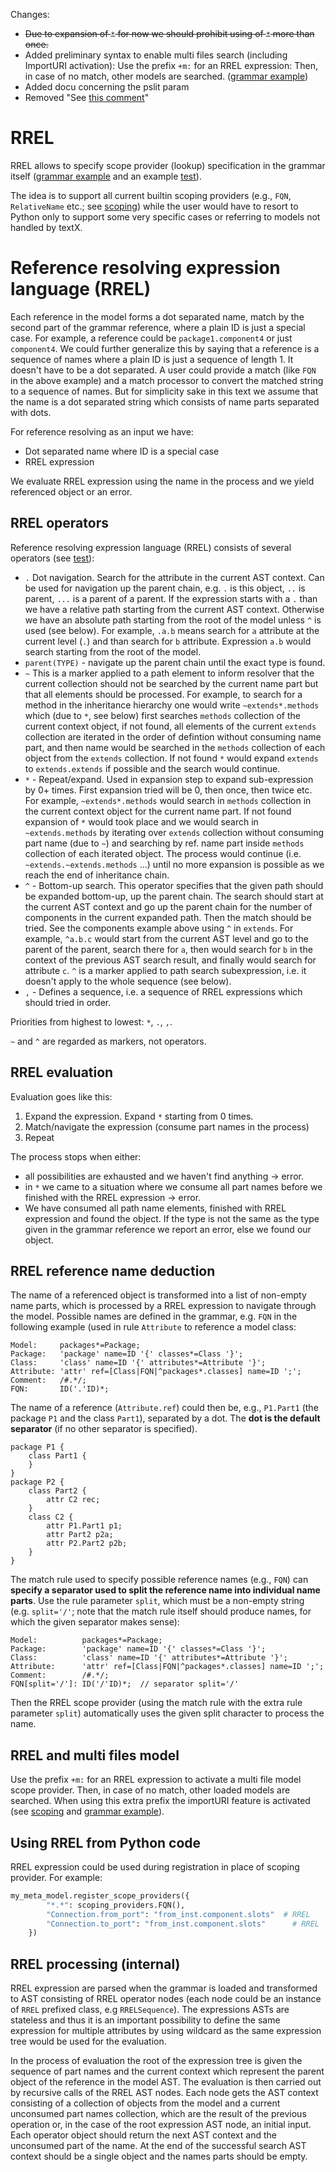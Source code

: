 Changes:
 * ~~Due to expansion of `*` for now we should prohibit using of `*` more than once.~~
 * Added preliminary syntax to enable multi files search  (including ImportURI activation): Use
   the prefix `+m:` for an RREL expression: Then, in case of no match, other models are searched.
   ([grammar example](https://github.com/textX/textX/blob/master/tests/functional/registration/projects/data_dsl/data_dsl/Data.tx))
 * Added docu concerning the pslit param
 * Removed "See [this comment](https://github.com/igordejanovic/textX/issues/111#issuecomment-441308211)"

# RREL
RREL allows to specify scope provider (lookup) specification in the
grammar itself ([grammar example](tests/functional/test_scoping/components_model1/ComponentsRrel.tx) and 
an example [test](https://github.com/textX/textX/blob/master/tests/functional/examples/test_hierarchical_data_structures_referencing_attributes.py)).

The idea is to support all current builtin scoping providers (e.g., `FQN`,
`RelativeName` etc.; see [scoping](scoping.md)) while the user would have to resort to Python only to
support some very specific cases or referring to models not handled by textX.

# Reference resolving expression language (RREL)

Each reference in the model forms a dot separated name, match by the second part
of the grammar reference, where a plain ID is just a special case. For example,
a reference could be `package1.component4` or just `component4`. We could further
generalize this by saying that a reference is a sequence of names where a plain
ID is just a sequence of length 1. It doesn't have to be a dot separated. A user
could provide a match (like `FQN` in the above example) and a match processor to
convert the matched string to a sequence of names. But for simplicity sake in
this text we assume that the name is a dot separated string which consists of
name parts separated with dots.


For reference resolving as an input we have:
- Dot separated name where ID is a special case
- RREL expression

We evaluate RREL expression using the name in the process and we yield referenced
object or an error.

## RREL operators

Reference resolving expression language (RREL) consists of several operators (see [test](tests/functional/test_scoping/test_rrel.py)):
- `.` Dot navigation. Search for the attribute in the current AST context. Can
  be used for navigation up the parent chain, e.g. `.` is this object, `..` is
  parent, `...` is a parent of a parent. If the expression starts with a `.`
  than we have a relative path starting from the current AST context. Otherwise
  we have an absolute path starting from the root of the model unless `^` is
  used (see below). For example, `.a.b` means search for `a` attribute at the
  current level (`.`) and than search for `b` attribute. Expression `a.b` would
  search starting from the root of the model.
- `parent(TYPE)` - navigate up the parent chain until the exact type is found.
- `~` This is a marker applied to a path element to inform resolver that the
  current collection should not be searched by the current name part but that
  all elements should be processed. For example, to search for a method in the
  inheritance hierarchy one would write `~extends*.methods` which (due to `*`,
  see below) first searches `methods` collection of the current context object,
  if not found, all elements of the current `extends` collection are iterated in
  the order of defintion without consuming name part, and then name would be
  searched in the `methods` collection of each object from the `extends`
  collection. If not found `*` would expand `extends` to `extends.extends` if
  possible and the search would continue.
- `*` - Repeat/expand. Used in expansion step to expand sub-expression by 0+
  times. First expansion tried will be 0, then once, then twice etc. For
  example, `~extends*.methods` would search in `methods` collection in the
  current context object for the current name part. If not found expansion of
  `*` would took place and we would search in `~extends.methods` by iterating
  over `extends` collection without consuming part name (due to `~`) and
  searching by ref. name part inside `methods` collection of each iterated
  object. The process would continue (i.e. `~extends.~extends.methods` ...)
  until no more expansion is possible as we reach the end of inheritance chain.
- `^` - Bottom-up search. This operator specifies that the given path should be
  expanded bottom-up, up the parent chain. The search should start at the
  current AST context and go up the parent chain for the number of components in
  the current expanded path. Then the match should be tried. See the components
  example above using `^` in `extends`. For example, `^a.b.c` would start from
  the current AST level and go to the parent of the parent, search there for
  `a`, then would search for `b` in the context of the previous AST search
  result, and finally would search for attribute `c`. `^` is a marker applied to
  path search subexpression, i.e. it doesn't apply to the whole sequence (see
  below).
- `,` - Defines a sequence, i.e. a sequence of RREL expressions which should
  tried in order.
  
Priorities from highest to lowest: `*`, `.`, `,`.

`~` and `^` are regarded as markers, not operators.

## RREL evaluation

Evaluation goes like this:
1. Expand the expression. Expand `*` starting from 0 times.
2. Match/navigate the expression (consume part names in the process)
3. Repeat

The process stops when either:
- all possibilities are exhausted and we haven't find anything -> error.
- in `*` we came to a situation where we consume all part names before we
  finished with the RREL expression -> error.
- We have consumed all path name elements, finished with RREL expression and
  found the object. If the type is not the same as the type given in the grammar
  reference we report an error, else we found our object.

## RREL reference name deduction

The name of a referenced object is transformed into a list of non-empty
name parts, which is processed by a RREL expression to navigate through the
model. Possible names are defined in the grammar, e.g. `FQN` in the
following example (used in rule `Attribute` to reference a model class:

    Model:     packages*=Package;
    Package:   'package' name=ID '{' classes*=Class '}';
    Class:     'class' name=ID '{' attributes*=Attribute '}';
    Attribute: 'attr' ref=[Class|FQN|^packages*.classes] name=ID ';';
    Comment:   /#.*/;
    FQN:       ID('.'ID)*;

The name of a reference (`Attribute.ref`) could then be,
e.g., `P1.Part1` (the package `P1` and the class `Part1`),
separated by a dot. The **dot is the default separator**
(if no other separator is specified).

    package P1 {
        class Part1 {
        }
    }
    package P2 {
        class Part2 {
            attr C2 rec;
        }
        class C2 {
            attr P1.Part1 p1;
            attr Part2 p2a;
            attr P2.Part2 p2b;
        }
    }

The match rule used to specify possible reference names (e.g., `FQN`)
can **specify a separator used to split the reference name into individual
name parts**. Use the rule parameter `split`, which must be a non-empty
string (e.g. `split='/'`; note that the match rule itself should produce
names, for which the given separator makes sense):

    Model:          packages*=Package;
    Package:        'package' name=ID '{' classes*=Class '}';
    Class:          'class' name=ID '{' attributes*=Attribute '}';
    Attribute:      'attr' ref=[Class|FQN|^packages*.classes] name=ID ';';
    Comment:        /#.*/;
    FQN[split='/']: ID('/'ID)*;  // separator split='/'

Then the RREL scope provider (using the match rule with the extra
rule parameter `split`) automatically uses the given split
character to process the name.

## RREL and multi files model

Use the prefix `+m:` for an RREL expression to activate a multi file model
scope provider. Then, in case of no match, other loaded models are searched.
When using this extra prefix the importURI feature is activated
(see [scoping](scoping.md) and
[grammar example](https://github.com/textX/textX/blob/master/tests/functional/registration/projects/data_dsl/data_dsl/Data.tx)).

## Using RREL from Python code

RREL expression could be used during registration in place of scoping provider.
For example:

```Python
my_meta_model.register_scope_providers({
        "*.*": scoping_providers.FQN(),
        "Connection.from_port": "from_inst.component.slots"  # RREL
        "Connection.to_port": "from_inst.component.slots"      # RREL
    })
```

## RREL processing (internal)

RREL expression are parsed when the grammar is loaded and transformed to AST
consisting of RREL operator nodes (each node could be an instance of `RREL`
prefixed class, e.g `RRELSequence`). The expressions ASTs are stateless and thus
it is an important possibility to define the same expression for multiple
attributes by using wildcard as the same expression tree would be used for the
evaluation.

In the process of evaluation the root of the expression tree is given the
sequence of part names and the current context which represent the parent object
of the reference in the model AST. The evaluation is then carried out by
recursive calls of the RREL AST nodes. Each node gets the AST context consisting
of a collection of objects from the model and a current unconsumed part names
collection, which are the result of the previous operation or, in the case of
the root expression AST node, an initial input. Each operator object should
return the next AST context and the unconsumed part of the name. At the end of
the successful search AST context should be a single object and the names parts
should be empty.
